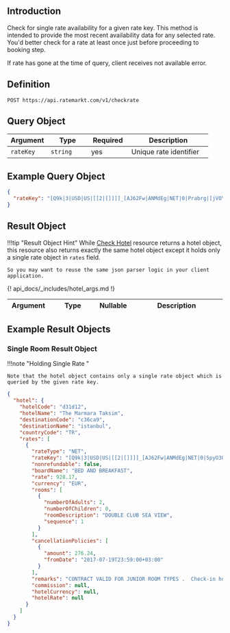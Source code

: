 ## Introduction

Check for single rate availability for a given rate key. This method is intended to provide the most recent availability data for any selected rate. You'd better check for a rate at least once just before proceeding to booking step.

If rate has gone at the time of query, client receives not available error.

## Definition

```
POST https://api.ratemarkt.com/v1/checkrate
```

## Query Object

<table>
    <colgroup>
        <col width="20%">
        <col width="20%">
        <col width="20%">
        <col width="40%">
    </colgroup>
    <thead>
        <tr>
            <th>Argument</th>
            <th>Type</th>
            <th>Required</th>
            <th width="33%">Description</th>
        </tr>
    </thead>
    <tbody>
        <tr>
            <td><code>rateKey</code></td>
            <td><code>string</code></td>
            <td>yes</td>
            <td>Unique rate identifier</td>
        </tr>
    </tbody>
</table>

## Example Query Object

```json
{
  "rateKey": "[Q9k|3|USD|US|[[2|[]]]]_[AJ62Fw|ANMdEg|NET|0|Prabrg|[jVOYrg|2|0]]"
}
```
## Result Object


!!!tip "Result Object Hint"
    While [Check Hotel][1] resource returns a hotel object, this resource also returns exactly the same hotel object except it holds only a single rate object in `rates` field.

    So you may want to reuse the same json parser logic in your client application.

[1]: /api_docs/check_hotel.md

<table>
    <colgroup>
        <col width="20%">
        <col width="25%">
        <col width="5%">
        <col width="50%">
    </colgroup>
    <thead>
        <tr>
            <th>Argument</th>
            <th>Type</th>
            <th>Nullable</th>
            <th width="33%">Description</th>
        </tr>
    </thead>
    <tbody>
        {! api_docs/_includes/hotel_args.md !}
    </tbody>
</table>

## Example Result Objects

### Single Room Result Object

!!!note "Holding Single Rate "

    Note that the hotel object contains only a single rate object which is queried by the given rate key.

```json
{
  "hotel": {
    "hotelCode": "d31d12",
    "hotelName": "The Marmara Taksim",
    "destinationCode": "c36ca9",
    "destinationName": "istanbul",
    "countryCode": "TR",
    "rates": [
      {
        "rateType": "NET",
        "rateKey": "[Q9k|3|USD|US|[[2|[]]]]_[AJ62Fw|ANMdEg|NET|0|5pyO3Q|[VaYabg|2|0]]",
        "nonrefundable": false,
        "boardName": "BED AND BREAKFAST",
        "rate": 928.17,
        "currency": "EUR",
        "rooms": [
          {
            "numberOfAdults": 2,
            "numberOfChildren": 0,
            "roomDescription": "DOUBLE CLUB SEA VIEW",
            "sequence": 1
          }
        ],
        "cancellationPolicies": [
          {
            "amount": 276.24,
            "fromDate": "2017-07-19T23:59:00+03:00"
          }
        ],
        "remarks": "CONTRACT VALID FOR JUNIOR ROOM TYPES .  Check-in hour 15:00 - .",
        "commission": null,
        "hotelCurrency": null,
        "hotelRate": null
      }
    ]
  }
}
```